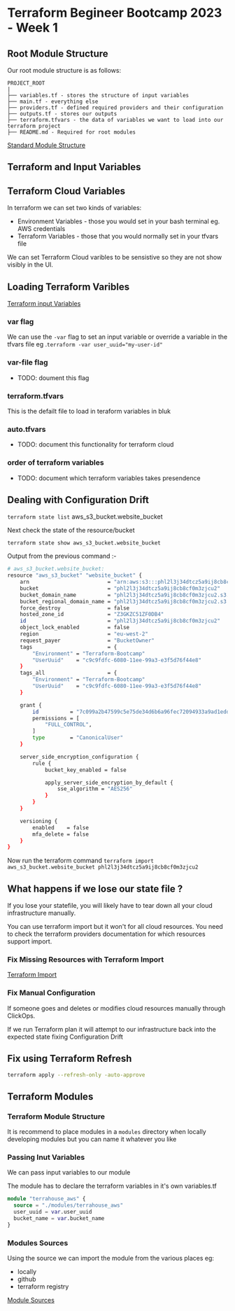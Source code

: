 
# Terraform Begineer Bootcamp 2023 - Week 1

## Root Module Structure

Our root module structure is as follows:

```
PROJECT_ROOT
|
├── variables.tf - stores the structure of input variables
├── main.tf - everything else
├── providers.tf - defined required providers and their configuration
├── outputs.tf - stores our outputs
├── terraform.tfvars - the data of variables we want to load into our terraform project
├── README.md - Required for root modules
```


[Standard Module Structure](https://developer.hashicorp.com/terraform/language/modules/develop/structure)


## Terraform and Input Variables

## Terraform Cloud Variables

In terraform we can set two kinds of variables:
- Environment Variables - those you would set in your bash terminal eg. AWS credentials
- Terraform Variables - those that you would normally set in your tfvars file

We can set Terraform Cloud varibles to be sensistive so they are not show visibly in the UI.

## Loading Terraform Varibles

[Terraform input Variables](https://developer.hashicorp.com/terraform/language/values/variables)

### var flag

We can use the `-var` flag to set an input variable or override a variable in the tfvars file 
eg .`terraform -var user_uuid="my-user-id"`

### var-file flag
- TODO: doument this flag

### terraform.tfvars

This is the defailt file to load in teraform variables in bluk

### auto.tfvars

- TODO: document this functionality for terraform cloud

### order of terraform variables

- TODO: document which terraform variables takes presendence


## Dealing with Configuration Drift

`terraform state list`
aws_s3_bucket.website_bucket

Next check the state of the resource/bucket

`terraform state show aws_s3_bucket.website_bucket`

Output from the previous command :-

```sh
# aws_s3_bucket.website_bucket:
resource "aws_s3_bucket" "website_bucket" {
    arn                         = "arn:aws:s3:::phl2l3j34dtcz5a9ij8cb8cf0m3zjcu2"
    bucket                      = "phl2l3j34dtcz5a9ij8cb8cf0m3zjcu2"
    bucket_domain_name          = "phl2l3j34dtcz5a9ij8cb8cf0m3zjcu2.s3.amazonaws.com"
    bucket_regional_domain_name = "phl2l3j34dtcz5a9ij8cb8cf0m3zjcu2.s3.eu-west-2.amazonaws.com"
    force_destroy               = false
    hosted_zone_id              = "Z3GKZC51ZF0DB4"
    id                          = "phl2l3j34dtcz5a9ij8cb8cf0m3zjcu2"
    object_lock_enabled         = false
    region                      = "eu-west-2"
    request_payer               = "BucketOwner"
    tags                        = {
        "Environment" = "Terraform-Bootcamp"
        "UserUuid"    = "c9c9fdfc-6080-11ee-99a3-e3f5d76f44e8"
    }
    tags_all                    = {
        "Environment" = "Terraform-Bootcamp"
        "UserUuid"    = "c9c9fdfc-6080-11ee-99a3-e3f5d76f44e8"
    }

    grant {
        id          = "7c099a2b47599c5e75de34d6b6a96fec72094933a9ad1edd911578037e7ba55"
        permissions = [
            "FULL_CONTROL",
        ]
        type        = "CanonicalUser"
    }

    server_side_encryption_configuration {
        rule {
            bucket_key_enabled = false

            apply_server_side_encryption_by_default {
                sse_algorithm = "AES256"
            }
        }
    }

    versioning {
        enabled    = false
        mfa_delete = false
    }
}
```

Now run the terraform command
`terraform import aws_s3_bucket.website_bucket phl2l3j34dtcz5a9ij8cb8cf0m3zjcu2`
 

## What happens if we lose our state file ?

If you lose your statefile, you will likely have to tear down all your cloud infrastructure manually.

You can use terraform import but it won't for all cloud resources.  You need to check the terraform providers documentation for which resources support import.


### Fix Missing Resources with Terraform Import
[Terraform Import](https://developer.hashicorp.com/terraform/cli/import)

### Fix Manual Configuration

If someone goes and deletes or modifies cloud resources manually through ClickOps.

If we run Terraform plan it will attempt to our infrastructure back into the expected state fixing Configuration Drift

## Fix using Terraform Refresh

```sh
terraform apply --refresh-only -auto-approve
```


## Terraform Modules

### Terraform Module Structure

It is recommend to place modules in a `modules` directory when locally developing modules but you can name it whatever you like


### Passing Inut Variables

We can pass input variables to our module

The module has to declare the terraform variables in it's own variables.tf

```tf
module "terrahouse_aws" {
  source = "./modules/terrahouse_aws"
  user_uuid = var.user_uuid
  bucket_name = var.bucket_name
}

```


### Modules Sources

Using the source we can import the module from the various places eg:

- locally
- github
- terraform registry



[Module Sources ](https://developer.hashicorp.com/teraform/language/modules/sources)